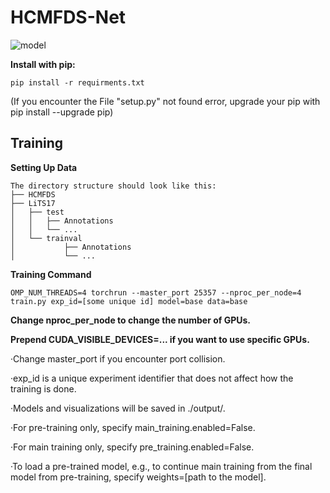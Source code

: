 # HCMFDS-Net
![model](https://github.com/user-attachments/assets/708a8d3e-37bb-480f-a5c9-5029a4078f50)


**Install with pip:**
```
pip install -r requirments.txt
```
(If you encounter the File "setup.py" not found error, upgrade your pip with pip install --upgrade pip)

## Training
**Setting Up Data**
```
The directory structure should look like this:
├── HCMFDS
├── LiTS17
│   ├── test
│   │   ├── Annotations
│   │   └── ...
│   └── trainval
│           ├── Annotations
│           └── ...
```
**Training Command**
```
OMP_NUM_THREADS=4 torchrun --master_port 25357 --nproc_per_node=4 train.py exp_id=[some unique id] model=base data=base
```

**Change nproc_per_node to change the number of GPUs.**

**Prepend CUDA_VISIBLE_DEVICES=... if you want to use specific GPUs.**

·Change master_port if you encounter port collision.

·exp_id is a unique experiment identifier that does not affect how the training is done.

·Models and visualizations will be saved in ./output/.

·For pre-training only, specify main_training.enabled=False.

·For main training only, specify pre_training.enabled=False.

·To load a pre-trained model, e.g., to continue main training from the final model from pre-training, specify weights=[path to the model].
